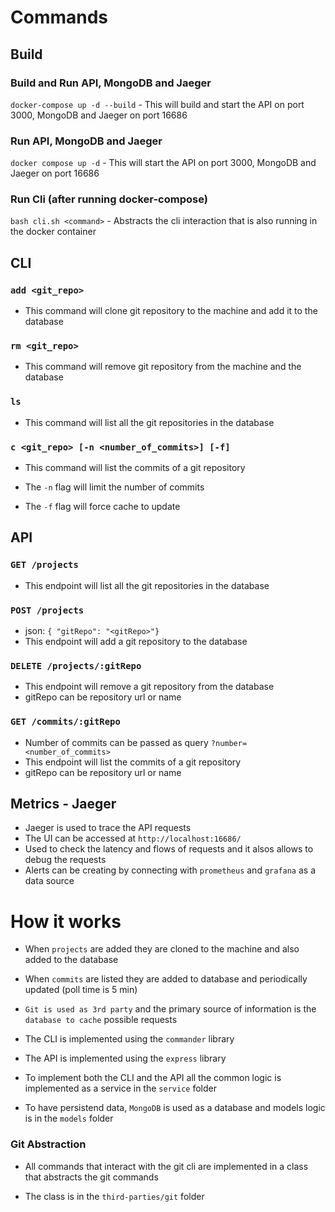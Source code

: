 # Commands

## Build

### Build and Run API, MongoDB and Jaeger

`docker-compose up -d --build` - This will build and start the API on port 3000, MongoDB and Jaeger on port 16686

### Run API, MongoDB and Jaeger

`docker compose up -d` - This will start the API on port 3000, MongoDB and Jaeger on port 16686

### Run Cli (after running docker-compose)

`bash cli.sh <command>` - Abstracts the cli interaction that is also running in the docker container

## CLI

### `add <git_repo>`

-   This command will clone git repository to the machine and add it to the database

### `rm <git_repo>`

-   This command will remove git repository from the machine and the database

### `ls`

-   This command will list all the git repositories in the database

### `c <git_repo> [-n <number_of_commits>] [-f]`

-   This command will list the commits of a git repository

-   The `-n` flag will limit the number of commits

-   The `-f` flag will force cache to update

## API

### `GET /projects`

-   This endpoint will list all the git repositories in the database

### `POST /projects`

-   json: `{ "gitRepo": "<gitRepo>"}`
-   This endpoint will add a git repository to the database

### `DELETE /projects/:gitRepo`

-   This endpoint will remove a git repository from the database
-   gitRepo can be repository url or name

### `GET /commits/:gitRepo`

-   Number of commits can be passed as query `?number=<number_of_commits>`
-   This endpoint will list the commits of a git repository
-   gitRepo can be repository url or name

## Metrics - Jaeger

-   Jaeger is used to trace the API requests
-   The UI can be accessed at `http://localhost:16686/`
-   Used to check the latency and flows of requests and it alsos allows to debug the requests
-   Alerts can be creating by connecting with `prometheus` and `grafana` as a data source

# How it works

-   When `projects` are added they are cloned to the machine and also added to the database

-   When `commits` are listed they are added to database and periodically updated (poll time is 5 min)

-   `Git is used as 3rd party` and the primary source of information is the `database to cache` possible requests

-   The CLI is implemented using the `commander` library

-   The API is implemented using the `express` library

-   To implement both the CLI and the API all the common logic is implemented as a service in the `service` folder

-   To have persistend data, `MongoDB` is used as a database and models logic is in the `models` folder

### Git Abstraction

-   All commands that interact with the git cli are implemented in a class that abstracts the git commands

-   The class is in the `third-parties/git` folder
